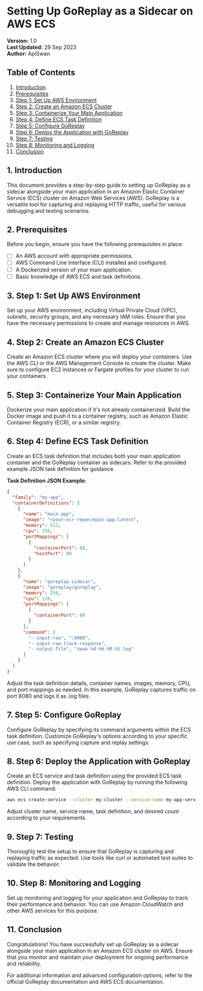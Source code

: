 # Setting Up GoReplay as a Sidecar on AWS ECS

**Version:** 1.0  
**Last Updated:** 29 Sep 2023  
**Author:** ApiSwan

## Table of Contents

1. [Introduction](#introduction)
2. [Prerequisites](#prerequisites)
3. [Step 1: Set Up AWS Environment](#step-1-set-up-aws-environment)
4. [Step 2: Create an Amazon ECS Cluster](#step-2-create-an-amazon-ecs-cluster)
5. [Step 3: Containerize Your Main Application](#step-3-containerize-your-main-application)
6. [Step 4: Define ECS Task Definition](#step-4-define-ecs-task-definition)
7. [Step 5: Configure GoReplay](#step-5-configure-goreplay)
8. [Step 6: Deploy the Application with GoReplay](#step-6-deploy-the-application-with-goreplay)
9. [Step 7: Testing](#step-7-testing)
10. [Step 8: Monitoring and Logging](#step-8-monitoring-and-logging)
11. [Conclusion](#conclusion)

## 1. Introduction

This document provides a step-by-step guide to setting up GoReplay as a sidecar alongside your main application in an Amazon Elastic Container Service (ECS) cluster on Amazon Web Services (AWS). GoReplay is a versatile tool for capturing and replaying HTTP traffic, useful for various debugging and testing scenarios.

## 2. Prerequisites

Before you begin, ensure you have the following prerequisites in place:

- [ ] An AWS account with appropriate permissions.
- [ ] AWS Command Line Interface (CLI) installed and configured.
- [ ] A Dockerized version of your main application.
- [ ] Basic knowledge of AWS ECS and task definitions.

## 3. Step 1: Set Up AWS Environment

Set up your AWS environment, including Virtual Private Cloud (VPC), subnets, security groups, and any necessary IAM roles. Ensure that you have the necessary permissions to create and manage resources in AWS.

## 4. Step 2: Create an Amazon ECS Cluster

Create an Amazon ECS cluster where you will deploy your containers. Use the AWS CLI or the AWS Management Console to create the cluster. Make sure to configure EC2 instances or Fargate profiles for your cluster to run your containers.

## 5. Step 3: Containerize Your Main Application

Dockerize your main application if it's not already containerized. Build the Docker image and push it to a container registry, such as Amazon Elastic Container Registry (ECR), or a similar registry.

## 6. Step 4: Define ECS Task Definition

Create an ECS task definition that includes both your main application container and the GoReplay container as sidecars. Refer to the provided example JSON task definition for guidance.

**Task Definition JSON Example:**

```json
{
  "family": "my-app",
  "containerDefinitions": [
    {
      "name": "main-app",
      "image": "<your-ecr-repo>/main-app:latest",
      "memory": 512,
      "cpu": 256,
      "portMappings": [
        {
          "containerPort": 80,
          "hostPort": 80
        }
      ]
    },
    {
      "name": "goreplay-sidecar",
      "image": "goreplay/goreplay",
      "memory": 256,
      "cpu": 128,
      "portMappings": [
        {
          "containerPort": 80
        }
      ],
      "command": [
        "--input-raw", ":8080",
        "--input-raw-track-response",
        "--output-file", "swan-%d-%H-%M-%S.log"
      ]
    }
  ]
}
```

Adjust the task definition details, container names, images, memory, CPU, and port mappings as needed. In this example, GoReplay captures traffic on port 8080 and logs it as .log files.
## 7. Step 5: Configure GoReplay

Configure GoReplay by specifying its command arguments within the ECS task definition. Customize GoReplay's options according to your specific use case, such as specifying capture and replay settings.

## 8. Step 6: Deploy the Application with GoReplay

Create an ECS service and task definition using the provided ECS task definition. Deploy the application with GoReplay by running the following AWS CLI command:

```bash
aws ecs create-service --cluster my-cluster --service-name my-app-service --task-definition my-app --desired-count 2
```

Adjust cluster name, service name, task definition, and desired count according to your requirements.

## 9. Step 7: Testing

Thoroughly test the setup to ensure that GoReplay is capturing and replaying traffic as expected. Use tools like curl or automated test suites to validate the behavior.

## 10. Step 8: Monitoring and Logging

Set up monitoring and logging for your application and GoReplay to track their performance and behavior. You can use Amazon CloudWatch and other AWS services for this purpose.

## 11. Conclusion

Congratulations! You have successfully set up GoReplay as a sidecar alongside your main application in an Amazon ECS cluster on AWS. Ensure that you monitor and maintain your deployment for ongoing performance and reliability.

For additional information and advanced configuration options, refer to the official GoReplay documentation and AWS ECS documentation.

